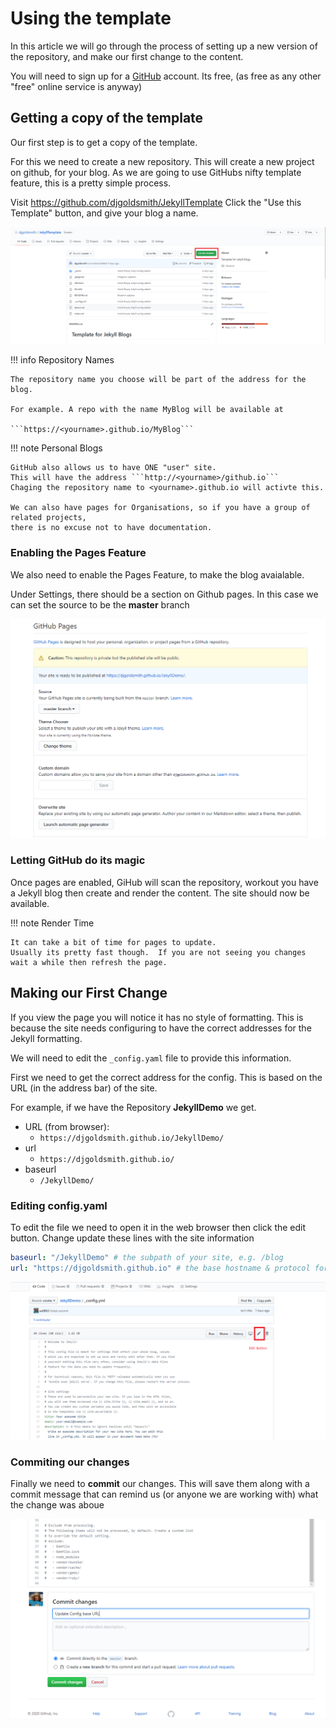 # Using the template

In this article we will go through the process of setting up a new
version of the repository, and make our first change to the content.

You will need to sign up for a [GitHub](https://github.com) account.
Its free, (as free as any other "free" online service is anyway)

## Getting a copy of the template

Our first step is to get a copy of the template.

For this we need to create a new repository. This will create a new
project on github, for your blog.  As we are going to use GitHubs
nifty template feature, this is a pretty simple process.

Visit <https://github.com/djgoldsmith/JekyllTemplate>
Click the "Use this Template" button, and give your blog a name.

![Cloning the Template](images/Clone.png)

!!! info Repository Names

	The repository name you choose will be part of the address for the blog.
	
	For example. A repo with the name MyBlog will be available at
	
	```https://<yourname>.github.io/MyBlog```

!!! note Personal Blogs

	GitHub also allows us to have ONE "user" site. 
	This will have the address ```http://<yourname>/github.io```
	Chaging the repository name to <yourname>.github.io will activte this.
	
	We can also have pages for Organisations, so if you have a group of related projects,
	there is no excuse not to have documentation.

	

### Enabling the Pages Feature

We also need to enable the Pages Feature, to make the blog avaialable.

Under Settings, there should be a section on Github pages.
In this case we can set the source to be the **master** branch

![Allow Pages](images/EnablePages.png)

### Letting GitHub do its magic

Once pages are enabled, GiHub will scan the repository, workout you
have a Jekyll blog then create and render the content.  The site
should now be available.

!!! note Render Time

	It can take a bit of time for pages to update. 
	Usually its pretty fast though.  If you are not seeing you changes 
	wait a while then refresh the page.

## Making our First Change
	
If you view the page you will notice it has no style of formatting.
This is because the site needs configuring to have the correct
addresses for the Jekyll formatting.

We will need to edit the ```_config.yaml``` file to provide this information.

First we need to get the correct address for the config.  This is
based on the URL (in the address bar) of the site.


For example, if we have the Repository **JekyllDemo** we get.

 - URL (from browser): 
   - ```https://djgoldsmith.github.io/JekyllDemo/```
 - url  
    - ```https://djgoldsmith.github.io/```
 - baseurl 
    - ```/JekyllDemo/```


### Editing config.yaml

To edit the file we need to open it in the web browser then click the edit button.
Change update these lines with the site information

```yaml
baseurl: "/JekyllDemo" # the subpath of your site, e.g. /blog
url: "https://djgoldsmith.github.io" # the base hostname & protocol for your site, e.g. http://example.com
```

![Edit a File](images/EditConfig.png)

### Commiting our changes

Finally we need to **commit** our changes.  This will save them along
with a commit message that can remind us (or anyone we are working with) what the change was aboue

![Commit Message](images/CommitMsg.png)



